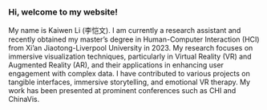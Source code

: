 ### Hi, welcome to my website!

My name is Kaiwen Li (李恺文). I am currently a research assistant and recently obtained my master’s degree in Human-Computer Interaction (HCI) from Xi’an Jiaotong-Liverpool University in 2023. My research focuses on immersive visualization techniques, particularly in Virtual Reality (VR) and Augmented Reality (AR), and their applications in enhancing user engagement with complex data. I have contributed to various projects on tangible interfaces, immersive storytelling, and emotional VR therapy. My work has been presented at prominent conferences such as CHI and ChinaVis.